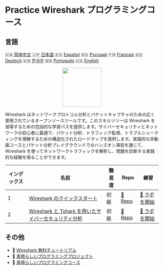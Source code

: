 # Practice Wireshark プログラミングコース

## 言語

🇨🇳 [简体中文](README_zh.md) 🇯🇵 [日本語](README_ja.md) 🇪🇸 [Español](README_es.md) 🇷🇺 [Русский](README_ru.md) 🇫🇷 [Français](README_fr.md) 🇩🇪 [Deutsch](README_de.md) 🇰🇷 [한국어](README_ko.md) 🇧🇷 [Português](README_pt.md) 🇺🇸 [English](README.md) 

<div align="center">
<img width="128px" src="https://file.labex.io/path/OuFutztV2dPZ.png">
</div>

Wireshark はネットワークプロトコル分析とパケットキャプチャのための広く使用されているオープンソースツールです。このスキルツリーは Wireshark を習得するための包括的な学習パスを提供します。サイバーセキュリティとネットワークの初心者に最適で、パケット分析、トラフィック監視、トラブルシューティングを理解するための構造化されたロードマップを提供します。実践的な非動画コースとパケット分析プレイグラウンドでのハンズオン演習を通じて、Wireshark を使ってネットワークトラフィックを解析し、問題を診断する実践的な経験を得ることができます。

|   インデックス | 名前                                                                                                                                 | 難易度   | Repo                                                                                      | 練習                                                                                          |
|----------------|--------------------------------------------------------------------------------------------------------------------------------------|----------|-------------------------------------------------------------------------------------------|-----------------------------------------------------------------------------------------------|
|              1 | [Wireshark のクイックスタート](https://labex.io/ja/courses/quick-start-with-wireshark)                                               | 初級     | [🔗 Repo](https://github.com/labex-labs/quick-start-with-wireshark)                       | [🚀 ラボを開始](https://labex.io/ja/courses/quick-start-with-wireshark)                       |
|              2 | [Wireshark と Tshark を用いたサイバーセキュリティ分析](https://labex.io/ja/courses/cybersecurity-analysis-with-wireshark-and-tshark) | 初級     | [🔗 Repo](https://github.com/labex-labs/cybersecurity-analysis-with-wireshark-and-tshark) | [🚀 ラボを開始](https://labex.io/ja/courses/cybersecurity-analysis-with-wireshark-and-tshark) |

## その他

- 🔗 [Wireshark 無料チュートリアル](https://github.com/labex-labs/wireshark-free-tutorials)
- 🔗 [素晴らしいプログラミングプロジェクト](https://github.com/labex-labs/awesome-programming-projects)
- 🔗 [素晴らしいプログラミングコース](https://github.com/labex-labs/awesome-programming-courses)


